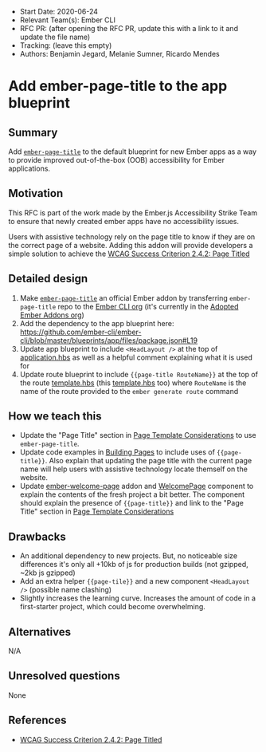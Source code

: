 - Start Date: 2020-06-24
- Relevant Team(s): Ember CLI
- RFC PR: (after opening the RFC PR, update this with a link to it and update the file name)
- Tracking: (leave this empty)
- Authors: Benjamin Jegard, Melanie Sumner, Ricardo Mendes

# Add ember-page-title to the app blueprint

## Summary

Add [`ember-page-title`](https://github.com/adopted-ember-addons/ember-page-title) to the default blueprint for new Ember apps as a way to provide improved out-of-the-box (OOB) accessibility for Ember applications.

## Motivation

This RFC is part of the work made by the Ember.js Accessibility Strike Team to ensure that newly created ember apps have no accessibility issues.

Users with assistive technology rely on the page title to know if they are on the correct page of a website.
Adding this addon will provide developers a simple solution to achieve the [WCAG Success Criterion 2.4.2: Page Titled](https://www.w3.org/WAI/WCAG21/Understanding/page-titled.html)

## Detailed design

1. Make [`ember-page-title`](https://github.com/adopted-ember-addons/ember-page-title) an official Ember addon by transferring `ember-page-title` repo to the [Ember CLI org](https://github.com/ember-cli) (it's currently in the [Adopted Ember Addons org](https://github.com/adopted-ember-addons))
2. Add the dependency to the app blueprint here: https://github.com/ember-cli/ember-cli/blob/master/blueprints/app/files/package.json#L19
3. Update app blueprint to include `<HeadLayout />` at the top of [application.hbs](https://github.com/ember-cli/ember-cli/blob/master/blueprints/app/files/app/templates/application.hbs) as well as a helpful comment explaining what it is used for
4. Update route blueprint to include `{{page-title RouteName}}` at the top of the route [template.hbs](https://github.com/emberjs/ember.js/blob/master/blueprints/route/native-files/__root__/__templatepath__/__templatename__.hbs) (this [template.hbs](https://github.com/emberjs/ember.js/blob/master/blueprints/route/files/__root__/__templatepath__/__templatename__.hbs) too) where `RouteName` is the name of the route provided to the `ember generate route` command

## How we teach this

- Update the "Page Title" section in [Page Template Considerations](https://guides.emberjs.com/release/accessibility/page-template-considerations) to use `ember-page-title`.
- Update code examples in [Building Pages](https://guides.emberjs.com/release/tutorial/part-1/building-pages/) to include uses of `{{page-title}}`. Also explain that updating the page title with the current page name will help users with assistive technology locate themself on the website.
- Update [ember-welcome-page](https://github.com/ember-cli/ember-welcome-page) addon and [WelcomePage](https://github.com/ember-cli/ember-welcome-page/blob/master/addon/templates/components/welcome-page.hbs) component to explain the contents of the fresh project a bit better. The component should explain the presence of `{{page-title}}` and link to the "Page Title" section in [Page Template Considerations](https://guides.emberjs.com/release/accessibility/page-template-considerations)

## Drawbacks

- An additional dependency to new projects. But, no noticeable size differences it's only all +10kb of js for production builds (not gzipped, ~2kb js gzipped)
- Add an extra helper `{{page-tile}}` and a new component `<HeadLayout />` (possible name clashing)
- Slightly increases the learning curve. Increases the amount of code in a first-starter project, which could become overwhelming.

## Alternatives

N/A

## Unresolved questions

None

## References

- [WCAG Success Criterion 2.4.2: Page Titled](https://www.w3.org/WAI/WCAG21/Understanding/page-titled.html)
